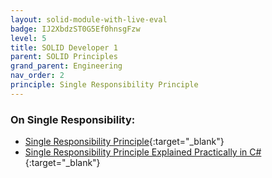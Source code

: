 ```yaml
---
layout: solid-module-with-live-eval
badge: IJ2XbdzST0G5Ef0hnsgFzw
level: 5
title: SOLID Developer 1
parent: SOLID Principles
grand_parent: Engineering
nav_order: 2
principle: Single Responsibility Principle
---
```

### On Single Responsibility:

- [Single Responsibility Principle](https://www.youtube.com/watch?v=UQqY3_6Epbg&list=PLZlA0Gpn_vH9kocFX7R7BAe_CvvOCO_p9&index=1){:target="\_blank"}
- [Single Responsibility Principle Explained Practically in C#](https://www.youtube.com/watch?v=5RwhyZnVRS8){:target="\_blank"}
